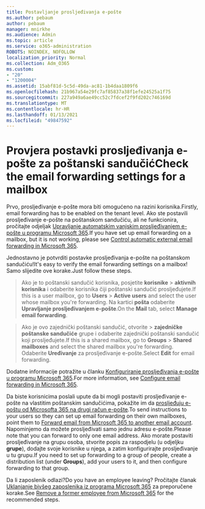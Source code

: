 ```yaml
---
title: Postavljanje prosljeđivanja e-pošte
ms.author: pebaum
author: pebaum
manager: mnirkhe
ms.audience: Admin
ms.topic: article
ms.service: o365-administration
ROBOTS: NOINDEX, NOFOLLOW
localization_priority: Normal
ms.collection: Adm_O365
ms.custom:
- "20"
- "1200004"
ms.assetid: 15abf81d-5c5d-49da-ac81-1b4daa1809f6
ms.openlocfilehash: 21b967a54e29fc7af85837a38f1efe24525a1f75
ms.sourcegitcommit: 227a949a6ae49cc52c7fdcef2f9fd202c746169d
ms.translationtype: MT
ms.contentlocale: hr-HR
ms.lasthandoff: 01/13/2021
ms.locfileid: "49847592"
---
```

# <a name="check-the-email-forwarding-settings-for-a-mailbox"></a><span data-ttu-id="7a79f-102">Provjera postavki prosljeđivanja e-pošte za poštanski sandučić</span><span class="sxs-lookup"><span data-stu-id="7a79f-102">Check the email forwarding settings for a mailbox</span></span>

<span data-ttu-id="7a79f-103">Prvo, prosljeđivanje e-pošte mora biti omogućeno na razini korisnika.</span><span class="sxs-lookup"><span data-stu-id="7a79f-103">Firstly, email forwarding has to be enabled on the tenant level.</span></span> <span data-ttu-id="7a79f-104">Ako ste postavili prosljeđivanje e-pošte na poštanskom sandučiću, ali ne funkcionira, pročitajte odjeljak [Upravljanje automatskim vanjskim prosljeđivanjem e-pošte u programu Microsoft 365](https://docs.microsoft.com/microsoft-365/security/office-365-security/external-email-forwarding?view=o365-worldwide).</span><span class="sxs-lookup"><span data-stu-id="7a79f-104">If you have set up email forwarding on a mailbox, but it is not working, please see [Control automatic external email forwarding in Microsoft 365](https://docs.microsoft.com/microsoft-365/security/office-365-security/external-email-forwarding?view=o365-worldwide).</span></span>

<span data-ttu-id="7a79f-105">Jednostavno je potvrditi postavke prosljeđivanja e-pošte na poštanskom sandučiću!</span><span class="sxs-lookup"><span data-stu-id="7a79f-105">It's easy to verify the email forwarding settings on a mailbox!</span></span> <span data-ttu-id="7a79f-106">Samo slijedite ove korake.</span><span class="sxs-lookup"><span data-stu-id="7a79f-106">Just follow these steps.</span></span>
  
> <span data-ttu-id="7a79f-107">Ako je to poštanski sandučić korisnika, posjetite **korisnike** \> **aktivnih korisnika** i odaberite korisnika čiji poštanski sandučić prosljeđujete.</span><span class="sxs-lookup"><span data-stu-id="7a79f-107">If this is a user mailbox, go to **Users** \> **Active users** and select the user whose mailbox you're forwarding.</span></span> <span data-ttu-id="7a79f-108">Na kartici **pošta** odaberite **Upravljanje prosljeđivanjem e-pošte**.</span><span class="sxs-lookup"><span data-stu-id="7a79f-108">On the **Mail** tab, select **Manage email forwarding**.</span></span>

> <span data-ttu-id="7a79f-109">Ako je ovo zajednički poštanski sandučić, otvorite  \> **zajedničke poštanske sandučiće** grupe i odaberite zajednički poštanski sandučić koji prosljeđujete.</span><span class="sxs-lookup"><span data-stu-id="7a79f-109">If this is a shared mailbox, go to **Groups** \> **Shared mailboxes** and select the shared mailbox you're forwarding.</span></span> <span data-ttu-id="7a79f-110">Odaberite **Uređivanje** za prosljeđivanje e-pošte.</span><span class="sxs-lookup"><span data-stu-id="7a79f-110">Select **Edit** for email forwarding.</span></span>

<span data-ttu-id="7a79f-111">Dodatne informacije potražite u članku [Konfiguriranje prosljeđivanja e-pošte u programu Microsoft 365](https://docs.microsoft.com/microsoft-365/admin/email/configure-email-forwarding).</span><span class="sxs-lookup"><span data-stu-id="7a79f-111">For more information, see [Configure email forwarding in Microsoft 365](https://docs.microsoft.com/microsoft-365/admin/email/configure-email-forwarding).</span></span>
  
<span data-ttu-id="7a79f-112">Da biste korisnicima poslali upute da bi mogli postaviti prosljeđivanje e-pošte na vlastitim poštanskim sandučićima, pokažite im da [prosljeđuju e-poštu od Microsofta 365 na drugi račun e-pošte](https://support.office.com/article/Forward-email-from-Office-365-to-another-email-account-1ed4ee1e-74f8-4f53-a174-86b748ff6a0e).</span><span class="sxs-lookup"><span data-stu-id="7a79f-112">To send instructions to your users so they can set up email forwarding on their own mailboxes, point them to [Forward email from Microsoft 365 to another email account](https://support.office.com/article/Forward-email-from-Office-365-to-another-email-account-1ed4ee1e-74f8-4f53-a174-86b748ff6a0e).</span></span> <span data-ttu-id="7a79f-113">Napominjemo da možete prosljeđivati samo jednu adresu e-pošte.</span><span class="sxs-lookup"><span data-stu-id="7a79f-113">Please note that you can forward to only one email address.</span></span> <span data-ttu-id="7a79f-114">Ako morate postaviti prosljeđivanje na grupu osoba, stvorite popis za raspodjelu (u odjeljku **grupe**), dodajte svoje korisnike u njega, a zatim konfigurirajte prosljeđivanje u tu grupu.</span><span class="sxs-lookup"><span data-stu-id="7a79f-114">If you need to set up forwarding to a group of people, create a distribution list (under **Groups**), add your users to it, and then configure forwarding to that group.</span></span>
  
<span data-ttu-id="7a79f-115">Da li zaposlenik odlazi?</span><span class="sxs-lookup"><span data-stu-id="7a79f-115">Do you have an employee leaving?</span></span> <span data-ttu-id="7a79f-116">Pročitajte članak [Uklanjanje bivšeg zaposlenika iz programa Microsoft 365](https://docs.microsoft.com/microsoft-365/admin/add-users/remove-former-employee) za preporučene korake.</span><span class="sxs-lookup"><span data-stu-id="7a79f-116">See [Remove a former employee from Microsoft 365](https://docs.microsoft.com/microsoft-365/admin/add-users/remove-former-employee) for the recommended steps.</span></span>